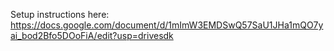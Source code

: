 Setup instructions here: https://docs.google.com/document/d/1mImW3EMDSwQ57SaU1JHa1mQO7yai_bod2Bfo5DOoFiA/edit?usp=drivesdk
